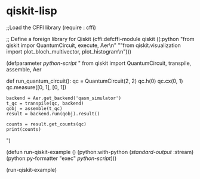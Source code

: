 # qiskit-lisp
;;Load the CFFI library
(require : cffi)

;; Define a foreign library for Qiskit
(cffi:defcffi-module qiskit
		     ((:python "from qiskit impor QuantumCircuit, execute, Aer\n"
			       ""from qiskit.visualization import plot_bloch_multivector, plot_histogram\n")))

(defparameter *python-script* "
from qiskit import QuantumCircuit, transpile, assemble, Aer

def run_quantum_circuit():
    qc = QuantumCircuit(2, 2)
    qc.h(0)
    qc.cx(0, 1)
    qc.measure([0, 1], [0, 1])

    backend = Aer.get_backend('qasm_simulator')
    t_qc = transpile(qc, backend)
    qobj = assemble(t_qc)
    result = backend.run(qobj).result()

    counts = result.get_counts(qc)
    print(counts)
")

(defun run-qiskit-example ()
  (python:with-python (*standard-output* :stream)
    (python:py-formatter "exec" *python-script*)))

(run-qiskit-example)


